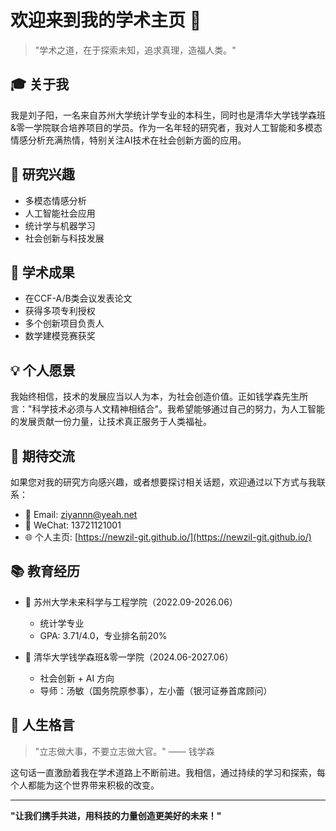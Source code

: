 # 欢迎来到我的学术主页 👋

> "学术之道，在于探索未知，追求真理，造福人类。" 

## 🎓 关于我

我是刘子阳，一名来自苏州大学统计学专业的本科生，同时也是清华大学钱学森班&零一学院联合培养项目的学员。作为一名年轻的研究者，我对人工智能和多模态情感分析充满热情，特别关注AI技术在社会创新方面的应用。

## 🌟 研究兴趣

- 多模态情感分析
- 人工智能社会应用
- 统计学与机器学习
- 社会创新与科技发展

## 🔬 学术成果

- 在CCF-A/B类会议发表论文
- 获得多项专利授权
- 多个创新项目负责人
- 数学建模竞赛获奖

## 💡 个人愿景

我始终相信，技术的发展应当以人为本，为社会创造价值。正如钱学森先生所言："科学技术必须与人文精神相结合"。我希望能够通过自己的努力，为人工智能的发展贡献一份力量，让技术真正服务于人类福祉。

## 🤝 期待交流

如果您对我的研究方向感兴趣，或者想要探讨相关话题，欢迎通过以下方式与我联系：

- 📧 Email: [ziyannn@yeah.net](mailto:ziyannn@yeah.net)
- 📱 WeChat: 13721121001
- 🌐 个人主页: [https://newzil-git.github.io/](https://newzil-git.github.io/)

## 📚 教育经历

- 🏫 苏州大学未来科学与工程学院（2022.09-2026.06）
  - 统计学专业
  - GPA: 3.71/4.0，专业排名前20%
  
- 🏫 清华大学钱学森班&零一学院（2024.06-2027.06）
  - 社会创新 + AI 方向
  - 导师：汤敏（国务院原参事），左小蕾（银河证券首席顾问）

## 🌱 人生格言

> "立志做大事，不要立志做大官。" —— 钱学森

这句话一直激励着我在学术道路上不断前进。我相信，通过持续的学习和探索，每个人都能为这个世界带来积极的改变。

---

**"让我们携手共进，用科技的力量创造更美好的未来！"**
